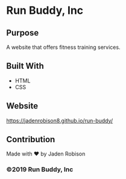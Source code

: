 # Run Buddy, Inc

## Purpose
A website that offers fitness training services. 

## Built With
* HTML
* CSS

## Website
https://jadenrobison8.github.io/run-buddy/

## Contribution
Made with ❤️ by Jaden Robison

### ©️2019 Run Buddy, Inc 
